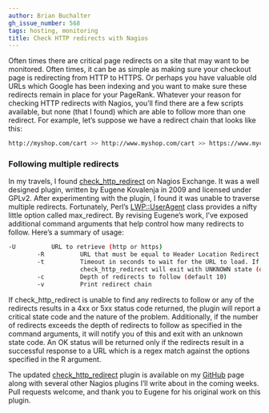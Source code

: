 ```yaml
---
author: Brian Buchalter
gh_issue_number: 568
tags: hosting, monitoring
title: Check HTTP redirects with Nagios
---
```




Often times there are critical page redirects on a site that may want to be monitored. Often times, it can be as simple as making sure your checkout page is redirecting from HTTP to HTTPS. Or perhaps you have valuable old URLs which Google has been indexing and you want to make sure these redirects remain in place for your PageRank. Whatever your reason for checking HTTP redirects with Nagios, you’ll find there are a few scripts available, but none (that I found) which are able to follow more than one redirect. For example, let’s suppose we have a redirect chain that looks like this:

```bash
http://myshop.com/cart >> http://www.myshop.com/cart >> https://www.mycart.com/cart
```

### Following multiple redirects

In my travels, I found [check_http_redirect](https://exchange.nagios.org/directory/Plugins/Websites,-Forms-and-Transactions/Check-Http-Redirect/details) on Nagios Exchange. It was a well designed plugin, written by Eugene Kovalenja in 2009 and licensed under GPLv2. After experimenting with the plugin, I found it was unable to traverse multiple redirects. Fortunately, Perl’s [LWP::UserAgent](http://search.cpan.org/~gaas/libwww-perl-6.04/lib/LWP/UserAgent.pm) class provides a nifty little option called max_redirect. By revising Eugene’s work, I’ve exposed additional command arguments that help control how many redirects to follow. Here’s a summary of usage:

```bash
-U          URL to retrieve (http or https)
        -R          URL that must be equal to Header Location Redirect URL
        -t          Timeout in seconds to wait for the URL to load. If the page fails to load, 
                    check_http_redirect will exit with UNKNOWN state (default 60)
        -c          Depth of redirects to follow (default 10)
        -v          Print redirect chain
```

If check_http_redirect is unable to find any redirects to follow or any of the redirects results in a 4xx or 5xx status code returned, the plugin will report a critical state code and the nature of the problem. Additionally, if the number of redirects exceeds the depth of redirects to follow as specified in the command arguments, it will notify you of this and exit with an unknown state code. An OK status will be returned only if the redirects result in a successful response to a URL which is a regex match against the options specified in the R argument.

The updated [check_http_redirect](https://github.com/bbuchalter/check_http_redirect/blob/master/check_http_redirect.pl) plugin is available on my [GitHub](https://github.com/bbuchalter) page along with several other Nagios plugins I’ll write about in the coming weeks. Pull requests welcome, and thank you to Eugene for his original work on this plugin.


